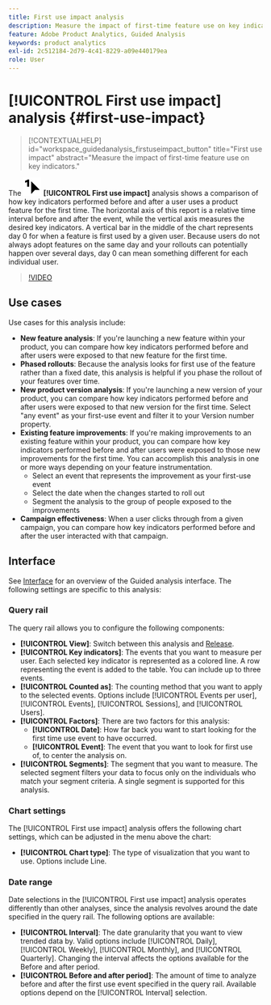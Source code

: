 ```yaml
---
title: First use impact analysis
description: Measure the impact of first-time feature use on key indicators.
feature: Adobe Product Analytics, Guided Analysis
keywords: product analytics
exl-id: 2c512184-2d79-4c41-8229-a09e440179ea
role: User
---
```

# [!UICONTROL First use impact] analysis {#first-use-impact}

<!-- markdownlint-disable MD034 -->

>[!CONTEXTUALHELP]
>id="workspace_guidedanalysis_firstuseimpact_button"
>title="First use impact"
>abstract="Measure the impact of first-time feature use on key indicators."

<!-- markdownlint-enable MD034 -->

The ![FirstUse](/help/assets/icons/FirstUse.svg) **[!UICONTROL First use impact]** analysis shows a comparison of how key indicators performed before and after a user uses a product feature for the first time. The horizontal axis of this report is a relative time interval before and after the event, while the vertical axis measures the desired key indicators. A vertical bar in the middle of the chart represents day 0 for when a feature is first used by a given user. Because users do not always adopt features on the same day and your rollouts can potentially happen over several days, day 0 can mean something different for each individual user.


>[!VIDEO](https://video.tv.adobe.com/v/3421661/?learn=on)


## Use cases

Use cases for this analysis include:

* **New feature analysis**: If you're launching a new feature within your product, you can compare how key indicators performed before and after users were exposed to that new feature for the first time. 
* **Phased rollouts**: Because the analysis looks for first use of the feature rather than a fixed date, this analysis is helpful if you phase the rollout of your features over time.
* **New product version analysis**: If you're launching a new version of your product, you can compare how key indicators performed before and after users were exposed to that new version for the first time. Select "any event" as your first-use event and filter it to your Version number property.
* **Existing feature improvements**: If you're making improvements to an existing feature within your product, you can compare how key indicators performed before and after users were exposed to those new improvements for the first time. You can accomplish this analysis in one or more ways depending on your feature instrumentation.
  * Select an event that represents the improvement as your first-use event
  * Select the date when the changes started to roll out
  * Segment the analysis to the group of people exposed to the improvements
* **Campaign effectiveness**: When a user clicks through from a given campaign, you can compare how key indicators performed before and after the user interacted with that campaign.

## Interface

See [Interface](../overview.md#interface) for an overview of the Guided analysis interface. The following settings are specific to this analysis:

### Query rail

The query rail allows you to configure the following components:

* **[!UICONTROL View]**: Switch between this analysis and [Release](release-impact.md).
* **[!UICONTROL Key indicators]**: The events that you want to measure per user. Each selected key indicator is represented as a colored line. A row representing the event is added to the table. You can include up to three events.
* **[!UICONTROL Counted as]**: The counting method that you want to apply to the selected events. Options include [!UICONTROL Events per user], [!UICONTROL Events], [!UICONTROL Sessions], and [!UICONTROL Users].
* **[!UICONTROL Factors]**: There are two factors for this analysis:
  * **[!UICONTROL Date]**: How far back you want to start looking for the first time use event to have occurred.
  * **[!UICONTROL Event]**: The event that you want to look for first use of, to center the analysis on. 
* **[!UICONTROL Segments]**: The segment that you want to measure. The selected segment filters your data to focus only on the individuals who match your segment criteria. A single segment is supported for this analysis.

### Chart settings

The [!UICONTROL First use impact] analysis offers the following chart settings, which can be adjusted in the menu above the chart:

* **[!UICONTROL Chart type]**: The type of visualization that you want to use. Options include Line.

### Date range

Date selections in the [!UICONTROL First use impact] analysis operates differently than other analyses, since the analysis revolves around the date specified in the query rail. The following options are available:

* **[!UICONTROL Interval]**: The date granularity that you want to view trended data by. Valid options include [!UICONTROL Daily], [!UICONTROL Weekly], [!UICONTROL Monthly], and [!UICONTROL Quarterly]. Changing the interval affects the options available for the Before and after period.
* **[!UICONTROL Before and after period]**: The amount of time to analyze before and after the first use event specified in the query rail. Available options depend on the [!UICONTROL Interval] selection.

<!--
## Example

See below for an example of the analysis.

![First use impact](../assets/first-use-impact.png)

-->
